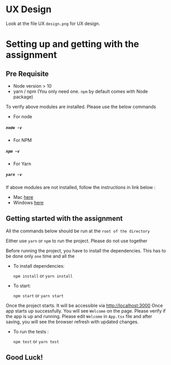 # UX Design
Look at the file UX `design.png` for UX design.

# Setting up and getting with the assignment


## Pre Requisite
 * Node version > 10
 * yarn / npm (You only need one. `npm` by default comes with Node package)

To verify above modules are installed. Please use the below commands
* For node
#####  `node -v`
* For NPM
#####   `npm -v`
* For Yarn
#####  `yarn -v`

If above modules are not installed, follow the instructions in link below :
* Mac [here](https://itsromiljain.medium.com/the-best-way-to-install-node-js-npm-and-yarn-on-mac-osx-4d8a8544987a)
* Windows [here](https://phoenixnap.com/kb/install-node-js-npm-on-windows)

## Getting started with the assignment
All the commands below should be run at the `root of the directory`

Either use `yarn` or `npm` to run the project. Please do not use together

Before running the project, you have to install the dependencies. 
This has to be done only `one` time and all the 

* To install dependencies:

    `npm install` or `yarn install`

* To start:

    `npm start` or `yarn start`

Once the project starts. It will be accessible via [http://localhost:3000](http://localhost:3000)
Once app starts up successfully. You will see `Welcome` on the page. 
Please verify if the app is up and running. 
Please edit `Welcome` in `App.tsx` file and after saving, you will see the browser refresh with updated changes.

* To run the tests :

  `npm test` or `yarn test`

## Good Luck!



